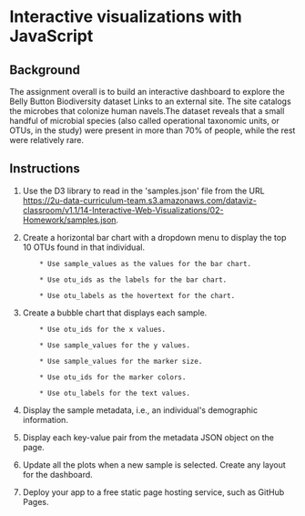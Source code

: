 # Interactive visualizations with JavaScript

## Background
The assignment overall is to build an interactive dashboard to explore the Belly Button Biodiversity dataset Links to an external site. The site catalogs the microbes that colonize human navels.The dataset reveals that a small handful of microbial species (also called operational taxonomic units, or OTUs, in the study) were present in more than 70% of people, while the rest were relatively rare.

## Instructions
1.	Use the D3 library to read in the 'samples.json' file from the URL https://2u-data-curriculum-team.s3.amazonaws.com/dataviz-classroom/v1.1/14-Interactive-Web-Visualizations/02-Homework/samples.json.

2.	Create a horizontal bar chart with a dropdown menu to display the top 10 OTUs found in that individual.
   
            * Use sample_values as the values for the bar chart.
   
            * Use otu_ids as the labels for the bar chart.
    
            * Use otu_labels as the hovertext for the chart.
    
3.	Create a bubble chart that displays each sample.

            * Use otu_ids for the x values.
   
            * Use sample_values for the y values.
   
            * Use sample_values for the marker size.
   
            * Use otu_ids for the marker colors.
   
            * Use otu_labels for the text values.

4.	Display the sample metadata, i.e., an individual's demographic information.

5.	Display each key-value pair from the metadata JSON object on the page.

6. Update all the plots when a new sample is selected. Create any layout for the dashboard.

7.	Deploy your app to a free static page hosting service, such as GitHub Pages.



